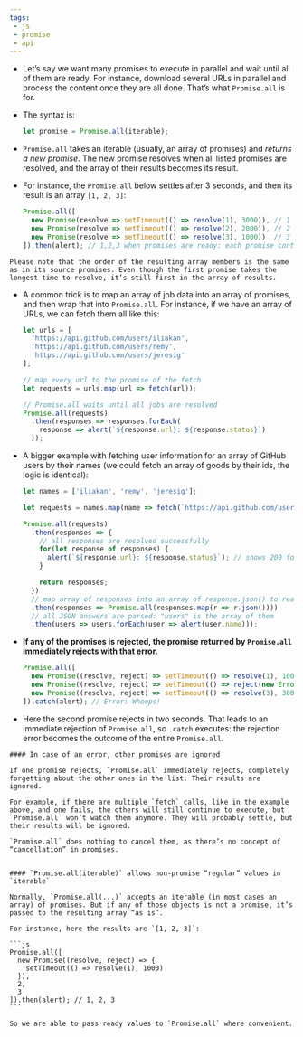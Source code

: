 ```yaml
---
tags: 
 - js
 - promise
 - api
---
```


- Let’s say we want many promises to execute in parallel and wait until all of them are ready. For instance, download several URLs in parallel and process the content once they are all done. That’s what `Promise.all` is for.

- The syntax is:
	```js
	let promise = Promise.all(iterable);
	```

- `Promise.all` takes an iterable (usually, an array of promises) and *returns a new promise*. The new promise resolves when all listed promises are resolved, and the array of their results becomes its result.

- For instance, the `Promise.all` below settles after 3 seconds, and then its result is an array `[1, 2, 3]`:
	```js
	Promise.all([
	  new Promise(resolve => setTimeout(() => resolve(1), 3000)), // 1
	  new Promise(resolve => setTimeout(() => resolve(2), 2000)), // 2
	  new Promise(resolve => setTimeout(() => resolve(3), 1000))  // 3
	]).then(alert); // 1,2,3 when promises are ready: each promise contributes an array member
	```

```ad-note
Please note that the order of the resulting array members is the same as in its source promises. Even though the first promise takes the longest time to resolve, it’s still first in the array of results.
```

- A common trick is to map an array of job data into an array of promises, and then wrap that into `Promise.all`. For instance, if we have an array of URLs, we can fetch them all like this:
	```js
	let urls = [
	  'https://api.github.com/users/iliakan',
	  'https://api.github.com/users/remy',
	  'https://api.github.com/users/jeresig'
	];
	
	// map every url to the promise of the fetch
	let requests = urls.map(url => fetch(url));
	
	// Promise.all waits until all jobs are resolved
	Promise.all(requests)
	  .then(responses => responses.forEach(
	    response => alert(`${response.url}: ${response.status}`)
	  ));
	```

- A bigger example with fetching user information for an array of GitHub users by their names (we could fetch an array of goods by their ids, the logic is identical):
	```js
	let names = ['iliakan', 'remy', 'jeresig'];
	
	let requests = names.map(name => fetch(`https://api.github.com/users/${name}`));
	
	Promise.all(requests)
	  .then(responses => {
	    // all responses are resolved successfully
	    for(let response of responses) {
	      alert(`${response.url}: ${response.status}`); // shows 200 for every url
	    }
	
	    return responses;
	  })
	  // map array of responses into an array of response.json() to read their content
	  .then(responses => Promise.all(responses.map(r => r.json())))
	  // all JSON answers are parsed: "users" is the array of them
	  .then(users => users.forEach(user => alert(user.name)));
	```

- **If any of the promises is rejected, the promise returned by `Promise.all` immediately rejects with that error.**
	```js
	Promise.all([
	  new Promise((resolve, reject) => setTimeout(() => resolve(1), 1000)),
	  new Promise((resolve, reject) => setTimeout(() => reject(new Error("Whoops!")), 2000)),
	  new Promise((resolve, reject) => setTimeout(() => resolve(3), 3000))
	]).catch(alert); // Error: Whoops!
	```

- Here the second promise rejects in two seconds. That leads to an immediate rejection of `Promise.all`, so `.catch` executes: the rejection error becomes the outcome of the entire `Promise.all`.

```ad-note
#### In case of an error, other promises are ignored

If one promise rejects, `Promise.all` immediately rejects, completely forgetting about the other ones in the list. Their results are ignored.

For example, if there are multiple `fetch` calls, like in the example above, and one fails, the others will still continue to execute, but `Promise.all` won’t watch them anymore. They will probably settle, but their results will be ignored.

`Promise.all` does nothing to cancel them, as there’s no concept of “cancellation” in promises.
```

````ad-note

#### `Promise.all(iterable)` allows non-promise “regular” values in `iterable`

Normally, `Promise.all(...)` accepts an iterable (in most cases an array) of promises. But if any of those objects is not a promise, it’s passed to the resulting array “as is”.

For instance, here the results are `[1, 2, 3]`:

```js
Promise.all([
  new Promise((resolve, reject) => {
    setTimeout(() => resolve(1), 1000)
  }),
  2,
  3
]).then(alert); // 1, 2, 3
```

So we are able to pass ready values to `Promise.all` where convenient.
````
